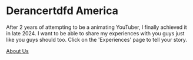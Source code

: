 # Derancertdfd America
After 2 years of attempting to be a animating YouTuber, I finally achieved it in late 2024. I want to be able to share my experiences with you guys just like you guys should too. Click on the 'Experiences' page to tell your story.


[About Us](https://sone890pik.github.io/derancertdfdamerica/about.html)
